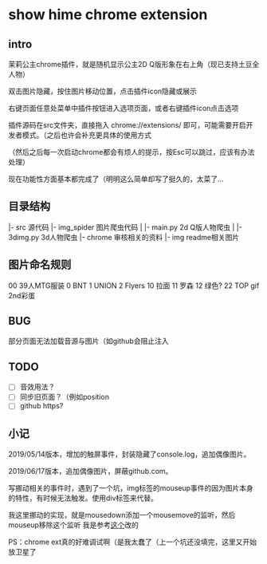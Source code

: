 # show hime chrome extension

## intro

茉莉公主chrome插件，就是随机显示公主2D Q版形象在右上角（现已支持土豆全人物）

双击图片隐藏，按住图片移动位置，点击插件icon隐藏或展示

右键页面任意处菜单中插件按钮进入选项页面，或者右键插件icon点击选项

插件源码在src文件夹，直接拖入 chrome://extensions/ 即可，可能需要开启开发者模式。（之后也许会补充更具体的使用方式

（然后之后每一次启动chrome都会有烦人的提示，按Esc可以跳过，应该有办法处理）

现在功能性方面基本都完成了（明明这么简单却写了挺久的，太菜了...

## 目录结构

|- src 源代码
|- img_spider 图片爬虫代码
|  |- main.py 2d Q版人物爬虫
|  |- 3dimg.py 3d人物爬虫
|- chrome 审核相关的资料
|- img readme相关图片

## 图片命名规则

00	39人MTG服装
0	BNT
1	UNION
2	Flyers
10	拉面
11	罗森
12	绿色?
22	TOP
gif	2nd彩蛋

## BUG

部分页面无法加载音源与图片（如github会阻止注入


## TODO

- [ ] 音效用法？
- [ ] 同步旧页面？（例如position
- [ ] github https?

## 小记

2019/05/14版本，增加的触屏事件，封装隐藏了console.log，追加偶像图片。

2019/06/17版本，追加偶像图片，屏蔽github.com。

写挪动相关的事件时，遇到了一个坑，img标签的mouseup事件的因为图片本身的特性，有时候无法触发。使用div标签来代替。

我这里挪动的实现，就是mousedown添加一个mousemove的监听，然后mouseup移除这个监听 我是参考[这个](https://stackoverflow.com/questions/33948464/move-an-image-with-javascript-using-mouse-events)改的

PS：chrome ext真的好难调试啊（是我太蠢了（上一个坑还没填完，这里又开始放卫星了

